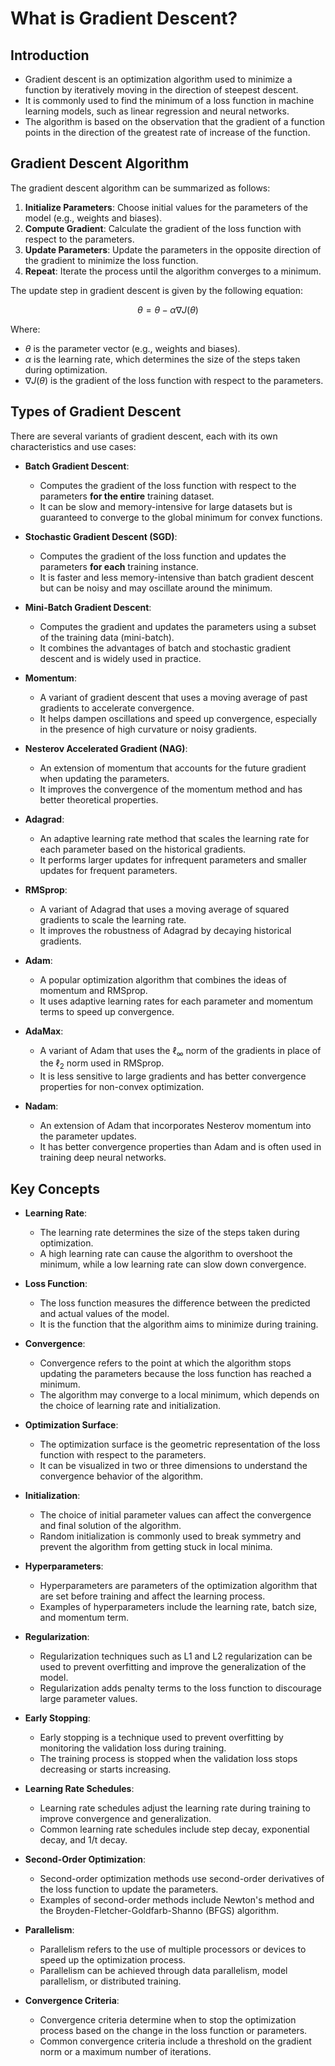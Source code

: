 # What is Gradient Descent?

## Introduction

- Gradient descent is an optimization algorithm used to minimize a function by iteratively moving in the direction of steepest descent.
- It is commonly used to find the minimum of a loss function in machine learning models, such as linear regression and neural networks.
- The algorithm is based on the observation that the gradient of a function points in the direction of the greatest rate of increase of the function.

## Gradient Descent Algorithm

The gradient descent algorithm can be summarized as follows:

1. **Initialize Parameters**: Choose initial values for the parameters of the model (e.g., weights and biases).
2. **Compute Gradient**: Calculate the gradient of the loss function with respect to the parameters.
3. **Update Parameters**: Update the parameters in the opposite direction of the gradient to minimize the loss function.
4. **Repeat**: Iterate the process until the algorithm converges to a minimum.

The update step in gradient descent is given by the following equation:

$$
\theta = \theta - \alpha \nabla J(\theta)
$$

Where:

- $\theta$ is the parameter vector (e.g., weights and biases).
- $\alpha$ is the learning rate, which determines the size of the steps taken during optimization.
- $\nabla J(\theta)$ is the gradient of the loss function with respect to the parameters.

## Types of Gradient Descent

There are several variants of gradient descent, each with its own characteristics and use cases:

- **Batch Gradient Descent**:
  - Computes the gradient of the loss function with respect to the parameters **for the entire** training dataset.
  - It can be slow and memory-intensive for large datasets but is guaranteed to converge to the global minimum for convex functions.

- **Stochastic Gradient Descent (SGD)**:
  - Computes the gradient of the loss function and updates the parameters **for each** training instance.
  - It is faster and less memory-intensive than batch gradient descent but can be noisy and may oscillate around the minimum.

- **Mini-Batch Gradient Descent**:
  - Computes the gradient and updates the parameters using a subset of the training data (mini-batch).
  - It combines the advantages of batch and stochastic gradient descent and is widely used in practice.

- **Momentum**:
  - A variant of gradient descent that uses a moving average of past gradients to accelerate convergence.
  - It helps dampen oscillations and speed up convergence, especially in the presence of high curvature or noisy gradients.

- **Nesterov Accelerated Gradient (NAG)**:
  - An extension of momentum that accounts for the future gradient when updating the parameters.
  - It improves the convergence of the momentum method and has better theoretical properties.

- **Adagrad**:
  - An adaptive learning rate method that scales the learning rate for each parameter based on the historical gradients.
  - It performs larger updates for infrequent parameters and smaller updates for frequent parameters.

- **RMSprop**:
  - A variant of Adagrad that uses a moving average of squared gradients to scale the learning rate.
  - It improves the robustness of Adagrad by decaying historical gradients.

- **Adam**:
  - A popular optimization algorithm that combines the ideas of momentum and RMSprop.
  - It uses adaptive learning rates for each parameter and momentum terms to speed up convergence.

- **AdaMax**:
  - A variant of Adam that uses the $\ell_{\infty}$ norm of the gradients in place of the $\ell_2$ norm used in RMSprop.
  - It is less sensitive to large gradients and has better convergence properties for non-convex optimization.

- **Nadam**:
  - An extension of Adam that incorporates Nesterov momentum into the parameter updates.
  - It has better convergence properties than Adam and is often used in training deep neural networks.

## Key Concepts

- **Learning Rate**:
  - The learning rate determines the size of the steps taken during optimization.
  - A high learning rate can cause the algorithm to overshoot the minimum, while a low learning rate can slow down convergence.

- **Loss Function**:
  - The loss function measures the difference between the predicted and actual values of the model.
  - It is the function that the algorithm aims to minimize during training.

- **Convergence**:
  - Convergence refers to the point at which the algorithm stops updating the parameters because the loss function has reached a minimum.
  - The algorithm may converge to a local minimum, which depends on the choice of learning rate and initialization.

- **Optimization Surface**:
  - The optimization surface is the geometric representation of the loss function with respect to the parameters.
  - It can be visualized in two or three dimensions to understand the convergence behavior of the algorithm.

- **Initialization**:
  - The choice of initial parameter values can affect the convergence and final solution of the algorithm.
  - Random initialization is commonly used to break symmetry and prevent the algorithm from getting stuck in local minima.

- **Hyperparameters**:
  - Hyperparameters are parameters of the optimization algorithm that are set before training and affect the learning process.
  - Examples of hyperparameters include the learning rate, batch size, and momentum term.

- **Regularization**:
  - Regularization techniques such as L1 and L2 regularization can be used to prevent overfitting and improve the generalization of the model.
  - Regularization adds penalty terms to the loss function to discourage large parameter values.

- **Early Stopping**:
  - Early stopping is a technique used to prevent overfitting by monitoring the validation loss during training.
  - The training process is stopped when the validation loss stops decreasing or starts increasing.

- **Learning Rate Schedules**:
  - Learning rate schedules adjust the learning rate during training to improve convergence and generalization.
  - Common learning rate schedules include step decay, exponential decay, and 1/t decay.

- **Second-Order Optimization**:
  - Second-order optimization methods use second-order derivatives of the loss function to update the parameters.
  - Examples of second-order methods include Newton's method and the Broyden-Fletcher-Goldfarb-Shanno (BFGS) algorithm.

- **Parallelism**:
  - Parallelism refers to the use of multiple processors or devices to speed up the optimization process.
  - Parallelism can be achieved through data parallelism, model parallelism, or distributed training.

- **Convergence Criteria**:
  - Convergence criteria determine when to stop the optimization process based on the change in the loss function or parameters.
  - Common convergence criteria include a threshold on the gradient norm or a maximum number of iterations.
